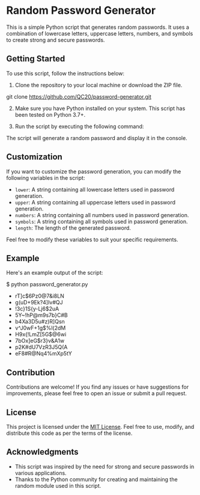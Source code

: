 # Random Password Generator
This is a simple Python script that generates random passwords. It uses a combination of lowercase letters, uppercase letters, numbers, and symbols to create strong and secure passwords.

## Getting Started
To use this script, follow the instructions below:

1. Clone the repository to your local machine or download the ZIP file.

git clone https://github.com/QC20/password-generator.git



2. Make sure you have Python installed on your system. This script has been tested on Python 3.7+.

3. Run the script by executing the following command:


The script will generate a random password and display it in the console.

## Customization
If you want to customize the password generation, you can modify the following variables in the script:

- `lower`: A string containing all lowercase letters used in password generation.
- `upper`: A string containing all uppercase letters used in password generation.
- `numbers`: A string containing all numbers used in password generation.
- `symbols`: A string containing all symbols used in password generation.
- `length`: The length of the generated password.

Feel free to modify these variables to suit your specific requirements.

## Example
Here's an example output of the script:

$ python password_generator.py
- rT]c$6Pz0@7&i8LN
- g(uD+9Ek?4]Iv#QJ
- !3c}1S{y-Lj6$2uA
- 5Y~!hP@m9s7b}C#B
- b4Xa3D5u#z)R]Qsn
- v^J0wF+1g$%l(2dM
- H9x{!LmZ[5G$@6wi
- 7bOx]eG$r3}v&A1w
- p2K#dU7VzR3J5Q(A
- eF8#R@Nq4%mXp5tY

## Contribution
Contributions are welcome! If you find any issues or have suggestions for improvements, please feel free to open an issue or submit a pull request.

## License
This project is licensed under the [MIT License](LICENSE). Feel free to use, modify, and distribute this code as per the terms of the license.

## Acknowledgments
- This script was inspired by the need for strong and secure passwords in various applications.
- Thanks to the Python community for creating and maintaining the random module used in this script.
